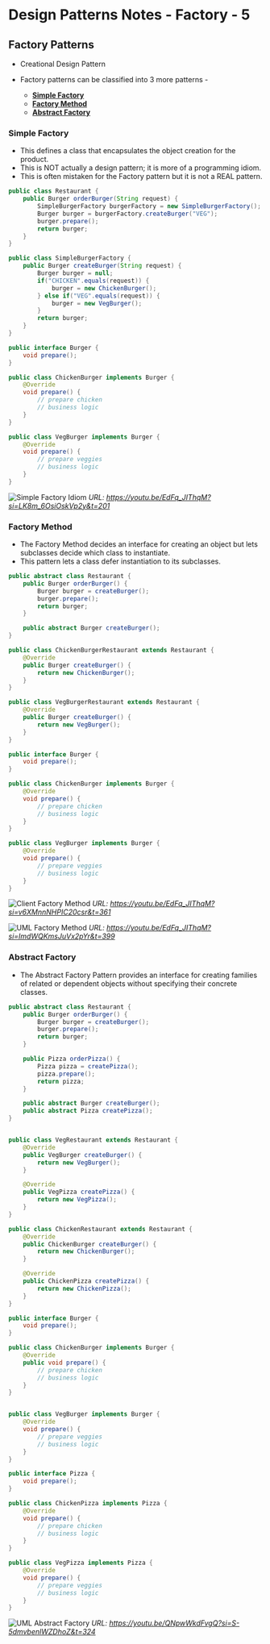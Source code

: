 # Design Patterns Notes - Factory - 5

## Factory Patterns

- Creational Design Pattern

- Factory patterns can be classified into 3 more patterns -
  - [**Simple Factory**](#simple-factory)
  - [**Factory Method**](#factory-method)
  - [**Abstract Factory**](#abstract-factory)

### Simple Factory

- This defines a class that encapsulates the object creation for the product.
- This is NOT actually a design pattern; it is more of a programming idiom.
- This is often mistaken for the Factory pattern but it is not a REAL pattern.

```java
public class Restaurant {
    public Burger orderBurger(String request) {
        SimpleBurgerFactory burgerFactory = new SimpleBurgerFactory();
        Burger burger = burgerFactory.createBurger("VEG");
        burger.prepare();
        return burger;
    }
}

public class SimpleBurgerFactory {
    public Burger createBurger(String request) {
        Burger burger = null;
        if("CHICKEN".equals(request)) {
            burger = new ChickenBurger();
        } else if("VEG".equals(request)) {
            burger = new VegBurger();
        }
        return burger;
    }
}

public interface Burger {
    void prepare();
}

public class ChickenBurger implements Burger {
    @Override
    void prepare() {
        // prepare chicken
        // business logic
    }
}

public class VegBurger implements Burger {
    @Override
    void prepare() {
        // prepare veggies
        // business logic
    }
}
```

![Simple Factory Idiom](assets/UMLSimpleFactory.png)
_URL: https://youtu.be/EdFq_JIThqM?si=LK8m_6OsiOskVp2y&t=201_

### Factory Method

- The Factory Method decides an interface for creating an object but lets subclasses decide which class to instantiate.
- This pattern lets a class defer instantiation to its subclasses.

```java
public abstract class Restaurant {
    public Burger orderBurger() {
        Burger burger = createBurger();
        burger.prepare();
        return burger;
    }

    public abstract Burger createBurger();
}

public class ChickenBurgerRestaurant extends Restaurant {
    @Override
    public Burger createBurger() {
        return new ChickenBurger();
    }
}

public class VegBurgerRestaurant extends Restaurant {
    @Override
    public Burger createBurger() {
        return new VegBurger();
    }
}

public interface Burger {
    void prepare();
}

public class ChickenBurger implements Burger {
    @Override
    void prepare() {
        // prepare chicken
        // business logic
    }
}

public class VegBurger implements Burger {
    @Override
    void prepare() {
        // prepare veggies
        // business logic
    }
}
```

![Client Factory Method](assets/ClientFactoryMethod.png)
_URL: https://youtu.be/EdFq_JIThqM?si=v6XMnnNHPIC20csr&t=361_

![UML Factory Method](assets/UMLFactoryMethod.png)
_URL: https://youtu.be/EdFq_JIThqM?si=ImdWQKmsJuVx2pYr&t=399_

### Abstract Factory

- The Abstract Factory Pattern provides an interface for creating families of related or dependent objects without specifying their concrete classes.

```java
public abstract class Restaurant {
    public Burger orderBurger() {
        Burger burger = createBurger();
        burger.prepare();
        return burger;
    }

    public Pizza orderPizza() {
        Pizza pizza = createPizza();
        pizza.prepare();
        return pizza;
    }

    public abstract Burger createBurger();
    public abstract Pizza createPizza();
}


public class VegRestaurant extends Restaurant {
    @Override
    public VegBurger createBurger() {
        return new VegBurger();
    }

    @Override
    public VegPizza createPizza() {
        return new VegPizza();
    }
}

public class ChickenRestaurant extends Restaurant {
    @Override
    public ChickenBurger createBurger() {
        return new ChickenBurger();
    }

    @Override
    public ChickenPizza createPizza() {
        return new ChickenPizza();
    }
}

public interface Burger {
    void prepare();
}

public class ChickenBurger implements Burger {
    @Override
    public void prepare() {
        // prepare chicken
        // business logic
    }
}


public class VegBurger implements Burger {
    @Override
    void prepare() {
        // prepare veggies
        // business logic
    }
}

public interface Pizza {
    void prepare();
}

public class ChickenPizza implements Pizza {
    @Override
    void prepare() {
        // prepare chicken
        // business logic
    }
}

public class VegPizza implements Pizza {
    @Override
    void prepare() {
        // prepare veggies
        // business logic
    }
}

```

![UML Abstract Factory](assets/UMLAbstractFactory.png)
_URL: https://youtu.be/QNpwWkdFvgQ?si=S-5dmvbenlWZDhoZ&t=324_
